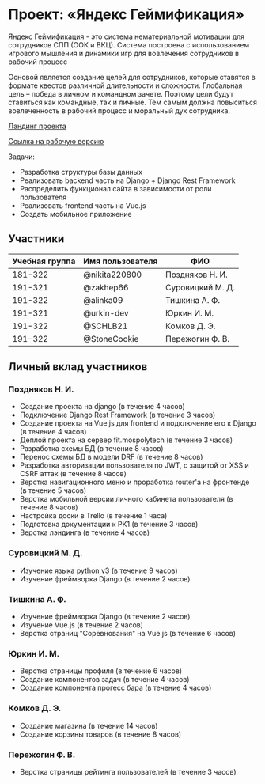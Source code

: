# Проект: «Яндекс Геймификация»

Яндекс Геймификация - это система нематериальной мотивации для сотрудников  СПП (ООК и ВКЦ).
Система построена с использованием игрового мышления и динамики игр для вовлечения сотрудников в рабочий процесс

Основой является создание целей для сотрудников, которые ставятся в формате квестов различной длительности и сложности.
Глобальная цель – победа в личном и командном зачете. Поэтому цели будут ставиться как командные, так и личные.
Тем самым должна повыситься вовлеченность в рабочий процесс и моральный дух сотрудника.

[Лэндинг проекта](http://yandex-gamification-landing.std-884.ist.mospolytech.ru)

[Ссылка на рабочую версию](http://yandex-gamification.std-884.ist.mospolytech.ru)

Задачи:
 - Разработка структуры базы данных
 - Реализовать backend часть на Django + Django Rest Framework
 - Распределить функционал сайта в зависимости от роли пользователя
 - Реализовать frontend часть на Vue.js
 - Создать мобильное приложение


## Участники

| Учебная группа | Имя пользователя | ФИО                      |
|----------------|------------------|--------------------------|
| 181-322        | @nikita220800    | Поздняков Н. И.          |
| 191-321        | @zakhep66        | Суровицкий М. Д.         |
| 191-322        | @alinka09        | Тишкина А. Ф.         |
| 191-321       | @urkin-dev        | Юркин И. М.         |
| 191-322       | @SCHLB21        | Комков Д. Э.         |
| 191-322       | @StoneCookie        | Пережогин Ф. В.        |

## Личный вклад участников

### Поздняков Н. И.

- Создание проекта на django (в течение 4 часов)
- Подключение Django Rest Framework (в течение 3 часов)
- Создание проекта на Vue.js для frontend и подключение его к Django (в течение 4 часов)
- Деплой проекта на сервер fit.mospolytech (в течение 3 часов)
- Разработка схемы БД (в течение 8 часов)
- Перенос схемы БД в модели DRF  (в течение 8 часов)
- Разработка авторизации пользователя по JWT, с защитой от XSS и CSRF аттак  (в течение 8 часов)
- Верстка навигационного меню и проработка router'а на фронтенде  (в течение 5 часов)
- Верстка мобильной версии личного кабинета пользователя (в течение 8 часов)
- Настройка доски в Trello (в течение 1 часа)
- Подготовка документации к РК1 (в течение 3 часов)
- Верстка лэндинга (в течение 4 часов)

### Суровицкий М. Д.

- Изучение языка python v3 (в течение 9 часов)
- Изучение фреймворка Django (в течение 2 часов)

### Тишкина А. Ф.

- Изучение фреймворка Django (в течение 2 часов) 
- Изучение Vue.js (в течение 2 часов) 
- Верстка страниц "Соревнования" на Vue.js (в течение 6 часов) 

### Юркин И. М. 

- Верстка страницы профиля (в течение 6 часов) 
- Создание компонентов задач (в течение 4 часов)
- Создание компонента прогесс бара (в течение 4 часов)

### Комков Д. Э.

- Создание магазина (в течение 14 часов) 
- Cоздание корзины товаров (в течение 8 часов)

### Пережогин Ф. В.

- Верстка страницы рейтинга пользователей (в течение 3 часов)